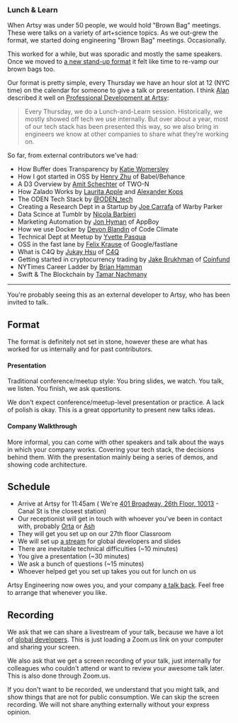 ### Lunch & Learn

When Artsy was under 50 people, we would hold "Brown Bag" meetings. These were talks on a variety of art+science topics. As we out-grew the format, we started doing engineering "Brown Bag" meetings. Occasionally.

This worked for a while, but was sporadic and mostly the same speakers. Once we moved to [a new stand-up format](http://artsy.github.io/blog/2015/03/23/artsy-technology-stack-2015/) it felt like time to re-vamp our brown bags too.

Our format is pretty simple, every Thursday we have an hour slot at 12 (NYC time) on the calendar for someone to give a talk or presentation. I think [Alan](http://twitter.com/alanjay1/) described it well on [Professional Development at Artsy](http://artsy.github.io/blog/2016/09/22/professional-development-at-artsy-engineering/):

> Every Thursday, we do a Lunch-and-Learn session. Historically, we mostly showed off tech we use internally. But over about a year, most of our tech stack has been presented this way, so we also bring in engineers we know at other companies to share what they’re working on.

So far, from external contributors we've had:

* How Buffer does Transparency by [Katie Womersley](http://twitter.com/‪katie_wormers‬)
* How I got started in OSS by [Henry Zhu](http://twitter.com/‪left_pad) of Babel/Behance
* A D3 Overview by [Amit Schechter](http://twitter.com/‪meetamit‬) of TWO-N
* How Zalado Works by [Laurita Apple](http://twitter.com/‪LauritaApplez‬) and [Alexander Kops](http://twitter.com/‪koze‬)
* The ODEN Tech Stack by [@ODEN_tech](http://twitter.com/‪ODEN_tech)
* Creating a Research Dept in a Startup by [Joe Carrafa](http://twitter.com/‪joetastic‬) of Warby Parker
* Data Scince at Tumblr by [Nicola Barbieri](https://twitter.com/nicola_barbieri)
* Marketing Automation by [Jon Hyman](https://twitter.com/jon_hyman) of AppBoy
* How we use Docker by [Devon Blandin](https://devon.io/) of Code Climate
* Technical Dept at Meetup by [Yvette Pasqua](https://twitter.com/lolarobot‬)
* OSS in the fast lane by [Felix Krause](https://twitter.com/krausefx‬) of Google/fastlane
* What is C4Q by [Jukay Hsu](https://twitter.com/JukayHsu‬) of [C4Q](http://www.c4q.nyc)
* Getting started in cryptocurrency trading by [Jake Brukhman](https://twitter.com/jbrukh?lang=en) of [Coinfund](https://coinfund.io)
* NYTimes Career Ladder by [Brian Hamman](https://twitter.com/hamman)
* Swift & The Blockchain by [Tamar Nachmany](https://twitter.com/tamarshmallows)

---

You're probably seeing this as an external developer to Artsy, who has been invited to talk.

## Format

The format is definitely not set in stone, however these are what has worked for us internally and for past contributors.

#### Presentation

Traditional conference/meetup style: You bring slides, we watch. You talk, we listen. You finish, we ask questions.

We don't expect conference/meetup-level presentation or practice. A lack of polish is okay. This is a great opportunity to present new talks ideas. 

#### Company Walkthrough

More informal, you can come with other speakers and talk about the ways in which your company works. Covering your tech stack, the decisions behind them. With the presentation mainly being a series of demos, and showing code architecture.

## Schedule

* Arrive at Artsy for 11:45am ( We're [401 Broadway, 26th Floor, 10013][401] - Canal St is the closest station)
* Our receptionist will get in touch with whoever you've been in contact with, probably [Orta] or [Ash]
* They will get you set up on our 27th floor Classroom
* We will set up [a stream](#recording) for global developers and slides
* There are inevitable technical difficulties (~10 minutes)
* You give a presentation (~30 minutes)
* We ask a bunch of questions (~15 minutes)
* Whoever helped get you set up takes you out for lunch on us

Artsy Engineering now owes you, and your company [a talk back](https://speakerdeck.com/ashfurrow/teaching-and-learning-1). Feel free to arrange that whenever you like.

## Recording

We ask that we can share a livestream of your talk, because we have a lot of [global developers](https://www.artsy.net/article/eloy-duran-going-global-5-tips-to-make-remote-work). This is just loading a Zoom.us link on your computer and sharing your screen.

We also ask that we get a screen recording of your talk, just internally for colleagues who couldn't attend or want to review your awesome talk later. This is also done through Zoom.us.

If you don't want to be recorded, we understand that you might talk, and show things that are not for public consumption. We can skip the screen recording. We will not share anything externally without your express opinion.

[orta]: https://github.com/orta
[ash]: https://github.com/ashfurrow
[401]: https://www.google.com/maps/place/401+Broadway/@40.718958,-74.0049492,17z/data=!3m1!4b1!4m5!3m4!1s0x89c2598a7196824f:0xddf53435afbdd5b9!8m2!3d40.718954!4d-74.0027552
